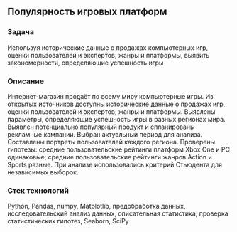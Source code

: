## Популярность игровых платформ
### Задача
Используя исторические данные о продажах компьютерных игр, оценки пользователей и экспертов, жанры и платформы, выявить закономерности, определяющие успешность игры

### Описание
Интернет-магазин продаёт по всему миру компьютерные игры. Из открытых источников доступны исторические данные о продажах игр, оценки пользователей и экспертов, жанры и платформы. Выявлены параметры, определяющие успешность игры в разных регионах мира. Выявлен потенциально популярный продукт и спланированы рекламные кампании. Выбран актуальный период для анализа. Составлены портреты пользователей каждого региона. Проверены гипотезы: средние пользовательские рейтинги платформ Xbox One и PC одинаковые; средние пользовательские рейтинги жанров Action и Sports разные. При анализе использовались критерий Стьюдента для независимых выборок.

### Стек технологий
Python, Pandas, numpy, Matplotlib, предобработка данных, исследовательский анализ данных, описательная статистика, проверка статистических гипотез, Seaborn, SciPy
